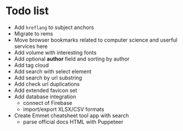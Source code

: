 # Todo list

* Add `hreflang` to subject anchors
* Migrate to rems
* Move browser bookmarks related to computer science and userful services here
* Add volume with interesting fonts
* Add optional **author** field and sorting by author
* Add tag cloud
* Add search with select element
* Add search by url substring
* Add check url duplications
* Add extended favicon set
* Add database integration
  * connect of Firebase
  * import/export XLSX/CSV formats
* Create Emmet cheatsheet tool app with search
  * parse official docs HTML with Puppeteer
